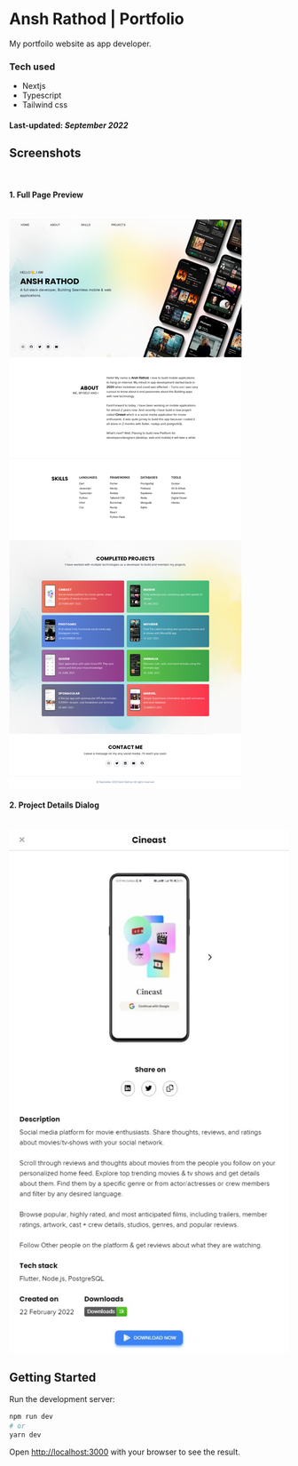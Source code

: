 # Ansh Rathod | Portfolio

My portfoilo website as app developer.

### Tech used

- Nextjs
- Typescript
- Tailwind css

#### Last-updated: _September 2022_

## Screenshots

<br/>

#### 1. Full Page Preview

<br/>

<img src="./public/webmap.png"/>

<br/>

#### 2. Project Details Dialog

<br/>
<img src="./public/projectmap.jpeg"/>

<br/>

## Getting Started

Run the development server:

```bash
npm run dev
# or
yarn dev
```

Open [http://localhost:3000](http://localhost:3000) with your browser to see the result.
